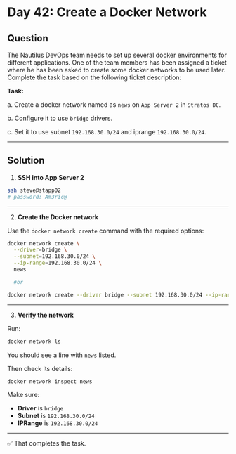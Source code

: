 # Day 42: Create a Docker Network

## Question

The Nautilus DevOps team needs to set up several docker environments for different applications. One of the team members has been assigned a ticket where he has been asked to create some docker networks to be used later. Complete the task based on the following ticket description:

**Task:**

a. Create a docker network named as `news` on `App Server 2` in `Stratos DC`.

b. Configure it to use `bridge` drivers.

c. Set it to use subnet `192.168.30.0/24` and iprange `192.168.30.0/24`.

---

## Solution

1. **SSH into App Server 2**

```bash
ssh steve@stapp02
# password: Am3ric@
```

---

2. **Create the Docker network**

Use the `docker network create` command with the required options:

```bash
docker network create \
  --driver=bridge \
  --subnet=192.168.30.0/24 \
  --ip-range=192.168.30.0/24 \
  news

  #or 

docker network create --driver bridge --subnet 192.168.30.0/24 --ip-range 192.168.30.0/24 news 
```

---

3. **Verify the network**

Run: 

```bash
docker network ls
```
You should see a line with `news` listed.

Then check its details:

```bash
docker network inspect news
```
Make sure:

- **Driver** is `bridge`
- **Subnet** is `192.168.30.0/24`
- **IPRange** is `192.168.30.0/24`

---

✅ That completes the task.